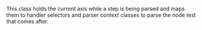 This class holds the current axis while a step is being parsed and maps them to handler selectors and parser context classes to parse the node test that comes after.